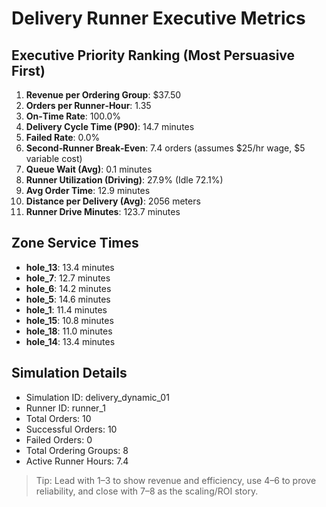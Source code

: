 # Delivery Runner Executive Metrics

## Executive Priority Ranking (Most Persuasive First)
1. **Revenue per Ordering Group**: $37.50
2. **Orders per Runner‑Hour**: 1.35
3. **On‑Time Rate**: 100.0%
4. **Delivery Cycle Time (P90)**: 14.7 minutes
5. **Failed Rate**: 0.0%
6. **Second‑Runner Break‑Even**: 7.4 orders (assumes $25/hr wage, $5 variable cost)
7. **Queue Wait (Avg)**: 0.1 minutes
8. **Runner Utilization (Driving)**: 27.9% (Idle 72.1%)
9. **Avg Order Time**: 12.9 minutes
10. **Distance per Delivery (Avg)**: 2056 meters
11. **Runner Drive Minutes**: 123.7 minutes

## Zone Service Times
- **hole_13**: 13.4 minutes
- **hole_7**: 12.7 minutes
- **hole_6**: 14.2 minutes
- **hole_5**: 14.6 minutes
- **hole_1**: 11.4 minutes
- **hole_15**: 10.8 minutes
- **hole_18**: 11.0 minutes
- **hole_14**: 13.4 minutes


## Simulation Details
- Simulation ID: delivery_dynamic_01
- Runner ID: runner_1
- Total Orders: 10
- Successful Orders: 10
- Failed Orders: 0
- Total Ordering Groups: 8
- Active Runner Hours: 7.4

> Tip: Lead with 1–3 to show revenue and efficiency, use 4–6 to prove reliability, and close with 7–8 as the scaling/ROI story.
